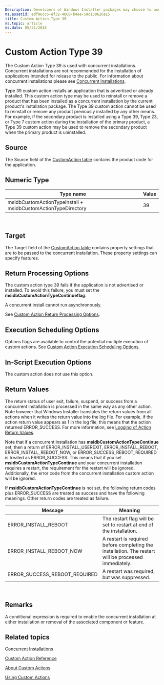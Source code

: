 ```yaml
---
Description: Developers of Windows Installer packages may choose to use a custom action type 39 when the standard actions are insufficient to execute the installation.
ms.assetid: edf96cc6-ef32-4660-b4ee-50c130626e15
title: Custom Action Type 39
ms.topic: article
ms.date: 05/31/2018
---
```


# Custom Action Type 39

The Custom Action Type 39 is used with concurrent installations. Concurrent installations are not recommended for the installation of applications intended for release to the public. For information about concurrent installations please see [Concurrent Installations](concurrent-installations.md).

Type 39 custom action installs an application that is advertised or already installed. This custom action type may be used to reinstall or remove a product that has been installed as a concurrent installation by the current product's installation package. The Type 39 custom action cannot be used to reinstall or remove any product previously installed by any other means. For example, if the secondary product is installed using a Type 39, Type 23, or Type 7 custom action during the installation of the primary product, a Type 39 custom action may be used to remove the secondary product when the primary product is uninstalled.

## Source

The Source field of the [CustomAction table](customaction-table.md) contains the product code for the application.

## Numeric Type



| Type name                                                     | Value |
|---------------------------------------------------------------|-------|
| msidbCustomActionTypeInstall + msidbCustomActionTypeDirectory | 39    |



 

## Target

The Target field of the [CustomAction table](customaction-table.md) contains property settings that are to be passed to the concurrent installation. These property settings can specify features.

## Return Processing Options

The custom action type 39 fails if the application is not advertised or installed. To avoid this failure, you must set the **msidbCustomActionTypeContinueflag**.

A concurrent install cannot run asynchronously.

See [Custom Action Return Processing Options](custom-action-return-processing-options.md).

## Execution Scheduling Options

Options flags are available to control the potential multiple execution of custom actions. See [Custom Action Execution Scheduling Options](custom-action-execution-scheduling-options.md).

## In-Script Execution Options

The custom action does not use this option.

## Return Values

The return status of user exit, failure, suspend, or success from a concurrent installation is processed in the same way as any other action. Note however that Windows Installer translates the return values from all actions when it writes the return value into the log file. For example, if the action return value appears as 1 in the log file, this means that the action returned ERROR\_SUCCESS. For more information, see [Logging of Action Return Values](logging-of-action-return-values.md).

Note that if a concurrent installation has **msidbCustomActionTypeContinue** set, then a return of ERROR\_INSTALL\_USEREXIT, ERROR\_INSTALL\_REBOOT, ERROR\_INSTALL\_REBOOT\_NOW, or ERROR\_SUCCESS\_REBOOT\_REQUIRED is treated as ERROR\_SUCCESS. This means that if you set **msidbCustomActionTypeContinue** and your concurrent installation requires a restart, the requirement for the restart will be ignored. Additionally, the error code from the concurrent installation custom action will be ignored.

If **msidbCustomActionTypeContinue** is not set, the following return codes plus ERROR\_SUCCESS are treated as success and have the following meanings. Other return codes are treated as failure.



| Message                          | Meaning                                                                                              |
|----------------------------------|------------------------------------------------------------------------------------------------------|
| ERROR\_INSTALL\_REBOOT           | The restart flag will be set to restart at end of the installation.                                  |
| ERROR\_INSTALL\_REBOOT\_NOW      | A restart is required before completing the installation. The restart will be processed immediately. |
| ERROR\_SUCCESS\_REBOOT\_REQUIRED | A restart was required, but was suppressed.                                                          |



 

## Remarks

A conditional expression is required to enable the concurrent installation at either installation or removal of the associated component or feature.

## Related topics

<dl> <dt>

[Concurrent Installations](concurrent-installations.md)
</dt> <dt>

[Custom Action Reference](custom-action-reference.md)
</dt> <dt>

[About Custom Actions](about-custom-actions.md)
</dt> <dt>

[Using Custom Actions](using-custom-actions.md)
</dt> </dl>

 

 



